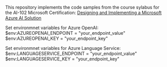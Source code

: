 This repository implements the code samples from the course sylabus for the AI-102 Microsoft Certification:
[Designing and Implementing a Microsoft Azure AI Solution](https://learn.microsoft.com/en-us/training/courses/ai-102t00)

Set environmnet variables for Azure OpenAI:
$env:AZUREOPENAI_ENDPOINT = "your_endpoint_value"
$env:AZUREOPENAI_KEY = "your_endpoint_key"

Set environmnet variables for Azure Language Service:
$env:LANGUAGESERVICE_ENDPOINT = "your_endpoint_value"
$env:LANGUAGESERVICE_KEY = "your_endpoint_key"